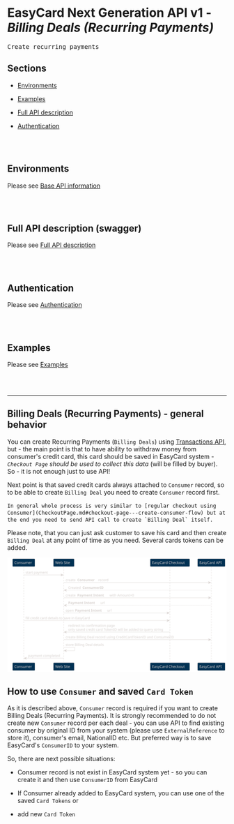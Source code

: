 EasyCard Next Generation API v1 - _Billing Deals (Recurring Payments)_
=================================================================

<pre>Create recurring payments</pre>

Sections
-------------------------------
- [Environments](Readme.md#environments)

- [Examples](Readme.md#examples)

- [Full API description](Readme.md#full-api-description-swagger)

- [Authentication](Readme.md#authentication)


<br/><br/>

Environments
-----------------------------------------------------------------

Please see [Base API information](Readme.md#environments)

<br/><br/>

Full API description (swagger)
-----------------------------------------------------------------

Please see [Full API description](Readme.md#full-api-description-swagger)

<br/><br/>

Authentication
-----------------------------------------------------------------

Please see [Authentication](Readme.md#authentication)

<br/><br/>

Examples
-----------------------------------------------------------------

Please see [Examples](Readme.md#examples)

<br/><br/>

- - -

Billing Deals (Recurring Payments) - general behavior
-------------------------------

You can create Recurring Payments (`Billing Deals`) using [Transactions API](TransactionsApi.md), but - the main point is that to have ability to withdraw money from consumer's credit card, this card should be saved in EasyCard system - _`Checkout Page` should be used to collect this data_ (will be filled by buyer). So - it is not enough just to use API!

Next point is that saved credit cards always attached to `Consumer` record, so to be able to create `Billing Deal` you need to create `Consumer` record first. 

```
In general whole process is very similar to [regular checkout using Consumer](CheckoutPage.md#checkout-page---create-consumer-flow) but at the end you need to send API call to create `Billing Deal` itself.
```

Please note, that you can just ask customer to save his card and then create `Billing Deal` at any point of time as you need. Several cards tokens can be added.

![Billing Deal - general flow](images/BillingSequenceDiagram.svg) 


How to use `Consumer` and saved `Card Token`
-------------------------------

As it is described above, `Consumer` record is required if you want to create Billing Deals (Recurring Payments). It is strongly recommended to do not create new `Consumer` record per each deal - you can use API to find existing consumer by original ID from your system (please use `ExternalReference` to store it), consumer's email, NationalID etc. But preferred way is to save EasyCard's `ConsumerID` to your system.

So, there are next possible situations:

* Consumer record is not exist in EasyCard system yet - so you can create it and then use `ConsumerID` from EasyCard

* If Consumer already added to EasyCard system, you can use one of the saved `Card Tokens` or

* add new `Card Token`
